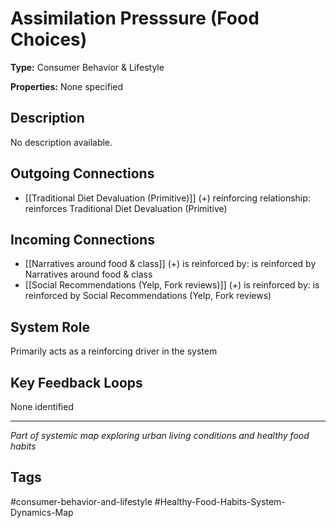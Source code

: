 # Assimilation Presssure (Food Choices)

**Type:** Consumer Behavior & Lifestyle

**Properties:** None specified

## Description
No description available.

## Outgoing Connections
- [[Traditional Diet Devaluation (Primitive)]] (+) reinforcing relationship: reinforces Traditional Diet Devaluation (Primitive)

## Incoming Connections
- [[Narratives around food & class]] (+) is reinforced by: is reinforced by Narratives around food & class
- [[Social Recommendations (Yelp, Fork reviews)]] (+) is reinforced by: is reinforced by Social Recommendations (Yelp, Fork reviews)

## System Role
Primarily acts as a reinforcing driver in the system

## Key Feedback Loops
None identified

---
*Part of systemic map exploring urban living conditions and healthy food habits*

## Tags
#consumer-behavior-and-lifestyle #Healthy-Food-Habits-System-Dynamics-Map
